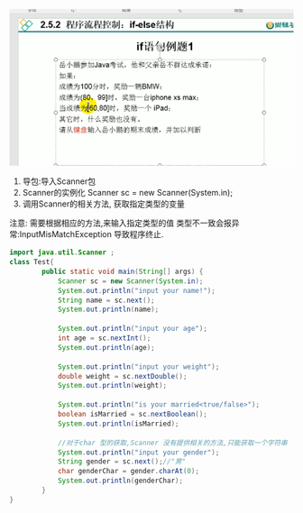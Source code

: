 ![图 1](iamges/20220908003402.png)  

1. 导包:导入Scanner包
2. Scanner的实例化 Scanner sc = new Scanner(System.in);
3. 调用Scanner的相关方法, 获取指定类型的变量

注意:
需要根据相应的方法,来输入指定类型的值 类型不一致会报异常:InputMisMatchException
导致程序终止.
```java
import java.util.Scanner ;
class Test{
        public static void main(String[] args) {
            Scanner sc = new Scanner(System.in);
            System.out.println("input your name!");
            String name = sc.next();
            System.out.println(name);
            
            System.out.println("input your age");
            int age = sc.nextInt();
            System.out.println(age);

            System.out.println("input your weight");
            double weight = sc.nextDouble();
            System.out.println(weight);

            System.out.println("is your married<true/false>");
            boolean isMarried = sc.nextBoolean();
            System.out.println(isMarried);

            //对于char 型的获取,Scanner 没有提供相关的方法,只能获取一个字符串
            System.out.println("input your gender");
            String gender = sc.next();//"男"
            char genderChar = gender.charAt(0);
            System.out.println(genderChar);
        }
}
```